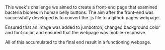 This week's challenge we aimed to create a front-end page that examined bacteria biomes in human belly buttons.  The aim after the front-end was successfully developed is to convert the .js file to a github pages webpage.

Ensured that an image was added to jumbotron, changed background color and font color, and ensured that the webpage was mobile-respnsive.

All of this accumulated to the final end result in a functioning webpage.